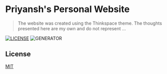 # Priyansh's Personal Website

> The website was created using the Thinkspace theme. 
The thoughts presented here are my own and do not represent ...  

[![LICENSE](https://img.shields.io/badge/license-MIT-blue.svg)](LICENSE) ![GENERATOR](https://img.shields.io/badge/made_with-jekyll-blue.svg)

## License

[MIT](LICENSE.md)
